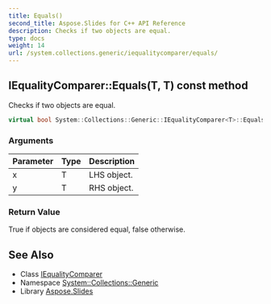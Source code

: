 ```yaml
---
title: Equals()
second_title: Aspose.Slides for C++ API Reference
description: Checks if two objects are equal.
type: docs
weight: 14
url: /system.collections.generic/iequalitycomparer/equals/
---
```

## IEqualityComparer::Equals(T, T) const method


Checks if two objects are equal.

```cpp
virtual bool System::Collections::Generic::IEqualityComparer<T>::Equals(T x, T y) const =0
```


### Arguments

| Parameter | Type | Description |
| --- | --- | --- |
| x | T | LHS object. |
| y | T | RHS object. |

### Return Value

True if objects are considered equal, false otherwise.

## See Also

* Class [IEqualityComparer](../)
* Namespace [System::Collections::Generic](../../)
* Library [Aspose.Slides](../../../)